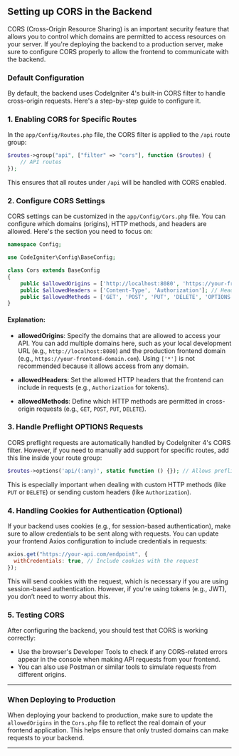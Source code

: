 ## Setting up CORS in the Backend

CORS (Cross-Origin Resource Sharing) is an important security feature that allows you to control which domains are permitted to access resources on your server. If you're deploying the backend to a production server, make sure to configure CORS properly to allow the frontend to communicate with the backend.

### Default Configuration

By default, the backend uses CodeIgniter 4's built-in CORS filter to handle cross-origin requests. Here's a step-by-step guide to configure it.

### 1. Enabling CORS for Specific Routes

In the `app/Config/Routes.php` file, the CORS filter is applied to the `/api` route group:

```php
$routes->group("api", ["filter" => "cors"], function ($routes) {
    // API routes
});
```

This ensures that all routes under `/api` will be handled with CORS enabled.

### 2. Configure CORS Settings

CORS settings can be customized in the `app/Config/Cors.php` file. You can configure which domains (origins), HTTP methods, and headers are allowed. Here's the section you need to focus on:

```php
namespace Config;

use CodeIgniter\Config\BaseConfig;

class Cors extends BaseConfig
{
    public $allowedOrigins = ['http://localhost:8080', 'https://your-frontend-domain.com']; // Add frontend domains here
    public $allowedHeaders = ['Content-Type', 'Authorization']; // Headers allowed in the request
    public $allowedMethods = ['GET', 'POST', 'PUT', 'DELETE', 'OPTIONS']; // HTTP methods allowed
}
```

#### Explanation:

- **allowedOrigins**: Specify the domains that are allowed to access your API. You can add multiple domains here, such as your local development URL (e.g., `http://localhost:8080`) and the production frontend domain (e.g., `https://your-frontend-domain.com`). Using `['*']` is not recommended because it allows access from any domain.
- **allowedHeaders**: Set the allowed HTTP headers that the frontend can include in requests (e.g., `Authorization` for tokens).

- **allowedMethods**: Define which HTTP methods are permitted in cross-origin requests (e.g., `GET`, `POST`, `PUT`, `DELETE`).

### 3. Handle Preflight OPTIONS Requests

CORS preflight requests are automatically handled by CodeIgniter 4's CORS filter. However, if you need to manually add support for specific routes, add this line inside your route group:

```php
$routes->options('api/(:any)', static function () {}); // Allows preflight OPTIONS requests
```

This is especially important when dealing with custom HTTP methods (like `PUT` or `DELETE`) or sending custom headers (like `Authorization`).

### 4. Handling Cookies for Authentication (Optional)

If your backend uses cookies (e.g., for session-based authentication), make sure to allow credentials to be sent along with requests. You can update your frontend Axios configuration to include credentials in requests:

```javascript
axios.get("https://your-api.com/endpoint", {
  withCredentials: true, // Include cookies with the request
});
```

This will send cookies with the request, which is necessary if you are using session-based authentication. However, if you're using tokens (e.g., JWT), you don’t need to worry about this.

### 5. Testing CORS

After configuring the backend, you should test that CORS is working correctly:

- Use the browser's Developer Tools to check if any CORS-related errors appear in the console when making API requests from your frontend.
- You can also use Postman or similar tools to simulate requests from different origins.

---

### When Deploying to Production

When deploying your backend to production, make sure to update the `allowedOrigins` in the `Cors.php` file to reflect the real domain of your frontend application. This helps ensure that only trusted domains can make requests to your backend.

---
